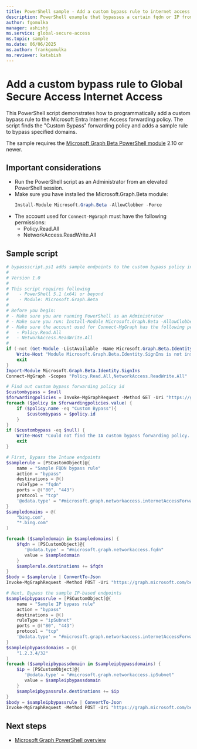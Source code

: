 ```yaml
---
title: PowerShell sample - Add a custom bypass rule to internet access forwarding profile
description: PowerShell example that bypasses a certain fqdn or IP from being acquired by the GSA Client in the Internet Access forwarding profile.
author: fgomulka
manager: ashishj
ms.service: global-secure-access
ms.topic: sample
ms.date: 06/06/2025
ms.author: frankgomulka
ms.reviewer: katabish
---
```


# Add a custom bypass rule to Global Secure Access Internet Access

This PowerShell script demonstrates how to programmatically add a custom bypass rule to the Microsoft Entra Internet Access forwarding policy. The script finds the "Custom Bypass" forwarding policy and adds a sample rule to bypass specified domains.

The sample requires the [Microsoft Graph Beta PowerShell module](/powershell/microsoftgraph/installation) 2.10 or newer.

## Important considerations
- Run the PowerShell script as an Administrator from an elevated PowerShell session.
- Make sure you have installed the Microsoft.Graph.Beta module:
  ```powershell
  Install-Module Microsoft.Graph.Beta -AllowClobber -Force
  ```
- The account used for `Connect-MgGraph` must have the following permissions:
  - Policy.Read.All
  - NetworkAccess.ReadWrite.All

## Sample script

```powershell
# bypassscript.ps1 adds sample endpoints to the custom bypass policy in the internet access forwarding profile
# 
# Version 1.0
# 
# This script requires following 
#    - PowerShell 5.1 (x64) or beyond
#    - Module: Microsoft.Graph.Beta
#
# Before you begin:
# - Make sure you are running PowerShell as an Administrator
# - Make sure you run: Install-Module Microsoft.Graph.Beta -AllowClobber -Force
# - Make sure the account used for Connect-MgGraph has the following permissions:
#   - Policy.Read.All
#   - NetworkAccess.ReadWrite.All
# 
if (-not (Get-Module -ListAvailable -Name Microsoft.Graph.Beta.Identity.SignIns)) {
    Write-Host "Module Microsoft.Graph.Beta.Identity.SignIns is not installed. Please install it using: Install-Module Microsoft.Graph.Beta -AllowClobber"
    exit
}
Import-Module Microsoft.Graph.Beta.Identity.SignIns
Connect-MgGraph -Scopes "Policy.Read.All,NetworkAccess.ReadWrite.All"

# Find out custom bypass forwarding policy id
$custombypass = $null
$forwardingpolicies = Invoke-MgGraphRequest -Method GET -Uri "https://graph.microsoft.com/beta/networkaccess/forwardingpolicies"
foreach ($policy in $forwardingpolicies.value) {
	if ($policy.name -eq "Custom Bypass"){
		$custombypass = $policy.id
	}
}
if ($custombypass -eq $null) {
	Write-Host "Could not find the IA custom bypass forwarding policy. Exiting."
	exit
}

# First, Bypass the Intune endpoints
$samplerule = [PSCustomObject]@{
    name = "Sample FQDN bypass rule"
    action = "bypass"
    destinations = @()
    ruleType = "fqdn"
    ports = @("80", "443")
    protocol = "tcp"
    '@odata.type' = "#microsoft.graph.networkaccess.internetAccessForwardingRule"
}
$sampledomains = @(
	"bing.com",
	"*.bing.com"
)

foreach ($sampledomain in $sampledomains) {
	$fqdn = [PSCustomObject]@{
	   '@odata.type' = "#microsoft.graph.networkaccess.fqdn"
	   value = $sampledomain
	}
	$samplerule.destinations += $fqdn
}
$body = $samplerule | ConvertTo-Json
Invoke-MgGraphRequest -Method POST -Uri "https://graph.microsoft.com/beta/networkaccess/forwardingPolicies('$($custombypass)')/policyRules" -Body $body -ContentType "application/json"

# Next, Bypass the sample IP-based endpoints
$sampleipbypassrule = [PSCustomObject]@{
    name = "Sample IP bypass rule"
    action = "bypass"
    destinations = @()
    ruleType = "ipSubnet"
    ports = @("80", "443")
    protocol = "tcp"
    '@odata.type' = "#microsoft.graph.networkaccess.internetAccessForwardingRule"
}
$sampleipbypassdomains = @(
	"1.2.3.4/32"
)
foreach ($sampleipbypassdomain in $sampleipbypassdomains) {
	$ip = [PSCustomObject]@{
	   '@odata.type' = "#microsoft.graph.networkaccess.ipSubnet"
	   value = $sampleipbypassdomain
	}
	$sampleipbypassrule.destinations += $ip
}
$body = $sampleipbypassrule | ConvertTo-Json
Invoke-MgGraphRequest -Method POST -Uri "https://graph.microsoft.com/beta/networkaccess/forwardingPolicies('$($custombypass)')/policyRules" -Body $body -ContentType "application/json"
```

## Next steps

- [Microsoft Graph PowerShell overview](/powershell/microsoftgraph/overview)
